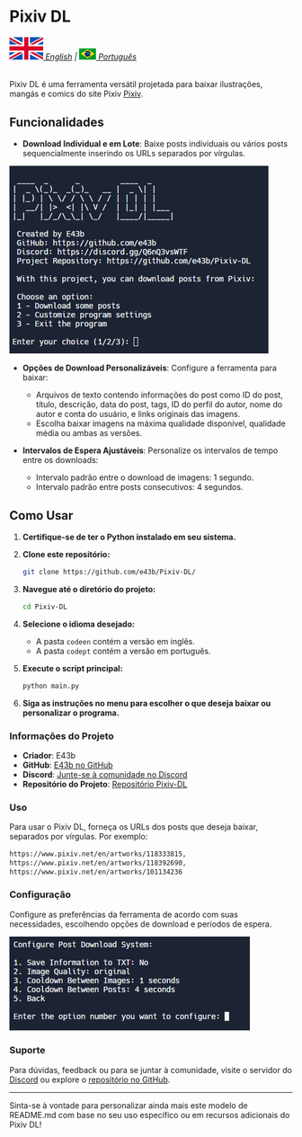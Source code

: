 # Pixiv DL

###### [![](img/en.svg) English](README.md) | [![](img/br.png) Português](README-ptbr.md)

Pixiv DL é uma ferramenta versátil projetada para baixar ilustrações, mangás e comics do site Pixiv [Pixiv](https://www.pixiv.net/).

## Funcionalidades

- **Download Individual e em Lote**: Baixe posts individuais ou vários posts sequencialmente inserindo os URLs separados por vírgulas.

![Home](img/home.png)
  
- **Opções de Download Personalizáveis**: Configure a ferramenta para baixar:
  - Arquivos de texto contendo informações do post como ID do post, título, descrição, data do post, tags, ID do perfil do autor, nome do autor e conta do usuário, e links originais das imagens.
  - Escolha baixar imagens na máxima qualidade disponível, qualidade média ou ambas as versões.

- **Intervalos de Espera Ajustáveis**: Personalize os intervalos de tempo entre os downloads:
  - Intervalo padrão entre o download de imagens: 1 segundo.
  - Intervalo padrão entre posts consecutivos: 4 segundos.
 
## Como Usar

1. **Certifique-se de ter o Python instalado em seu sistema.**
2. **Clone este repositório:**

    ```sh
    git clone https://github.com/e43b/Pixiv-DL/
    ```

3. **Navegue até o diretório do projeto:**

    ```sh
    cd Pixiv-DL
    ```

4. **Selecione o idioma desejado:**

    - A pasta `codeen` contém a versão em inglês.
    - A pasta `codept` contém a versão em português.

5. **Execute o script principal:**

    ```sh
    python main.py
    ```

6. **Siga as instruções no menu para escolher o que deseja baixar ou personalizar o programa.**

### Informações do Projeto

- **Criador**: E43b
- **GitHub**: [E43b no GitHub](https://github.com/e43b)
- **Discord**: [Junte-se à comunidade no Discord](https://discord.gg/Q6nQ3vsWTF)
- **Repositório do Projeto**: [Repositório Pixiv-DL](https://github.com/e43b/Pixiv-DL)

### Uso

Para usar o Pixiv DL, forneça os URLs dos posts que deseja baixar, separados por vírgulas. Por exemplo:

```
https://www.pixiv.net/en/artworks/118333815, https://www.pixiv.net/en/artworks/118392690, https://www.pixiv.net/en/artworks/101134236
```

### Configuração

Configure as preferências da ferramenta de acordo com suas necessidades, escolhendo opções de download e períodos de espera.

![Config](img/config.png)

### Suporte

Para dúvidas, feedback ou para se juntar à comunidade, visite o servidor do [Discord](https://discord.gg/Q6nQ3vsWTF) ou explore o [repositório no GitHub](https://github.com/e43b/Pixiv-DL).

---

Sinta-se à vontade para personalizar ainda mais este modelo de README.md com base no seu uso específico ou em recursos adicionais do Pixiv DL!
